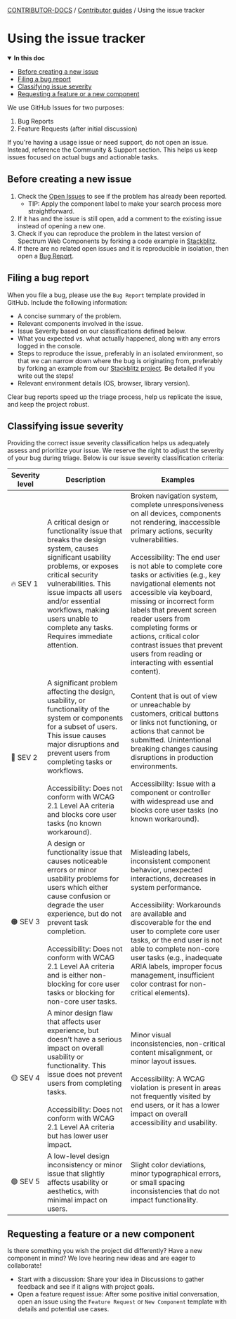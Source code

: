 <!-- Generated breadcrumbs - DO NOT EDIT -->

[CONTRIBUTOR-DOCS](../README.md) / [Contributor guides](README.md) / Using the issue tracker

<!-- Document title (editable) -->

# Using the issue tracker

<!-- Generated TOC - DO NOT EDIT -->

<details open>
<summary><strong>In this doc</strong></summary>

- [Before creating a new issue](#before-creating-a-new-issue)
- [Filing a bug report](#filing-a-bug-report)
- [Classifying issue severity](#classifying-issue-severity)
- [Requesting a feature or a new component](#requesting-a-feature-or-a-new-component)

</details>

<!-- Document content (editable) -->

We use GitHub Issues for two purposes:

1. Bug Reports
2. Feature Requests (after initial discussion)

If you're having a usage issue or need support, do not open an issue. Instead, reference the Community & Support section. This helps us keep issues focused on actual bugs and actionable tasks.

## Before creating a new issue

1. Check the [Open Issues](https://github.com/adobe/spectrum-web-components/issues) to see if the problem has already been reported.
    - TIP: Apply the component label to make your search process more straightforward.
2. If it has and the issue is still open, add a comment to the existing issue instead of opening a new one.
3. Check if you can reproduce the problem in the latest version of Spectrum Web Components by forking a code example in [Stackblitz](https://stackblitz.com/orgs/custom/SWC-Team/collections/spectrum-web-components). 
4. If there are no related open issues and it is reproducible in isolation, then open a [Bug Report](https://github.com/adobe/spectrum-web-components/issues/new?template=bug_report.yaml).

## Filing a bug report

When you file a bug, please use the `Bug Report` template provided in GitHub. Include the following information:

- A concise summary of the problem.
- Relevant components involved in the issue.
- Issue Severity based on our classifications defined below.
- What you expected vs. what actually happened, along with any errors logged in the console.
- Steps to reproduce the issue, preferably in an isolated environment, so that we can narrow down where the bug is originating from, preferably by forking an example from our [Stackblitz project](https://stackblitz.com/orgs/custom/SWC-Team/collections/spectrum-web-components). Be detailed if you write out the steps!
- Relevant environment details (OS, browser, library version).

Clear bug reports speed up the triage process, help us replicate the issue, and keep the project robust.

## Classifying issue severity

Providing the correct issue severity classification helps us adequately assess and prioritize your issue. We reserve the right to adjust the severity of your bug during triage.
Below is our issue severity classification criteria:

| Severity level | Description                                                                                                                                                                                                                                                                                                                                                     | Examples                                                                                                                                                                                                                                                                                                                                                                                                                                                                                                           |
| -------------- | --------------------------------------------------------------------------------------------------------------------------------------------------------------------------------------------------------------------------------------------------------------------------------------------------------------------------------------------------------------- | ------------------------------------------------------------------------------------------------------------------------------------------------------------------------------------------------------------------------------------------------------------------------------------------------------------------------------------------------------------------------------------------------------------------------------------------------------------------------------------------------------------------ |
| 🔥 SEV 1       | A critical design or functionality issue that breaks the design system, causes significant usability problems, or exposes critical security vulnerabilities. This issue impacts all users and/or essential workflows, making users unable to complete any tasks. Requires immediate attention.                                                                  | Broken navigation system, complete unresponsiveness on all devices, components not rendering, inaccessible primary actions, security vulnerabilities.<br><br>Accessibility: The end user is not able to complete core tasks or activities (e.g., key navigational elements not accessible via keyboard, missing or incorrect form labels that prevent screen reader users from completing forms or actions, critical color contrast issues that prevent users from reading or interacting with essential content). |
| 🔴 SEV 2       | A significant problem affecting the design, usability, or functionality of the system or components for a subset of users. This issue causes major disruptions and prevent users from completing tasks or workflows.<br><br>Accessibility: Does not conform with WCAG 2.1 Level AA criteria and blocks core user tasks (no known workaround).                   | Content that is out of view or unreachable by customers, critical buttons or links not functioning, or actions that cannot be submitted. Unintentional breaking changes causing disruptions in production environments.<br><br>Accessibility: Issue with a component or controller with widespread use and blocks core user tasks (no known workaround).                                                                                                                                                           |
| 🟠 SEV 3       | A design or functionality issue that causes noticeable errors or minor usability problems for users which either cause confusion or degrade the user experience, but do not prevent task completion.<br><br>Accessibility: Does not conform with WCAG 2.1 Level AA criteria and is either non-blocking for core user tasks or blocking for non-core user tasks. | Misleading labels, inconsistent component behavior, unexpected interactions, decreases in system performance.<br><br>Accessibility: Workarounds are available and discoverable for the end user to complete core user tasks, or the end user is not able to complete non-core user tasks (e.g., inadequate ARIA labels, improper focus management, insufficient color contrast for non-critical elements).                                                                                                         |
| 🟡 SEV 4       | A minor design flaw that affects user experience, but doesn't have a serious impact on overall usability or functionality. This issue does not prevent users from completing tasks.<br><br>Accessibility: Does not conform with WCAG 2.1 Level AA criteria but has lower user impact.                                                                           | Minor visual inconsistencies, non-critical content misalignment, or minor layout issues.<br><br>Accessibility: A WCAG violation is present in areas not frequently visited by end users, or it has a lower impact on overall accessibility and usability.                                                                                                                                                                                                                                                          |
| 🟢 SEV 5       | A low-level design inconsistency or minor issue that slightly affects usability or aesthetics, with minimal impact on users.                                                                                                                                                                                                                                    | Slight color deviations, minor typographical errors, or small spacing inconsistencies that do not impact functionality.                                                                                                                                                                                                                                                                                                                                                                                            |

## Requesting a feature or a new component

Is there something you wish the project did differently? Have a new component in mind? We love hearing new ideas and are eager to collaborate!

- Start with a discussion: Share your idea in Discussions to gather feedback and see if it aligns with project goals.
- Open a feature request issue: After some positive initial conversation, open an issue using the `Feature Request` or `New Component` template with details and potential use cases.
